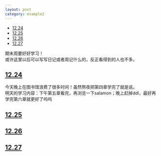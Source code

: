 ```yaml
---
layout: post
category: example2
---
```

<head>
    <script src="https://cdn.mathjax.org/mathjax/latest/MathJax.js?config=TeX-AMS-MML_HTMLorMML" type="text/javascript"></script>
    <script type="text/x-mathjax-config">
        MathJax.Hub.Config({
            tex2jax: {
            skipTags: ['script', 'noscript', 'style', 'textarea', 'pre'],
            inlineMath: [['$','$']]
            }
        });
    </script>
</head>

- [12.24](#12.24)
- [12.25](#12.25)
- [12.26](#12.26)
- [12.27](#12.27)

期末周要好好学习！\
或许这里以后可以写写日记或者周记什么的，反正看得到的人也不多。

## [12.24](#12.24)
今天晚上在图书馆浪费了很多时间！虽然熬夜把第四章学完了就是说。\
明天的学习内容：下午第五章看完，再浏览一下salamon；晚上赶掉ddl，最好再学完第六章就更好了呜呜

## [12.25](#12.25)


## [12.26](#12.26)


## [12.27](#12.27)
